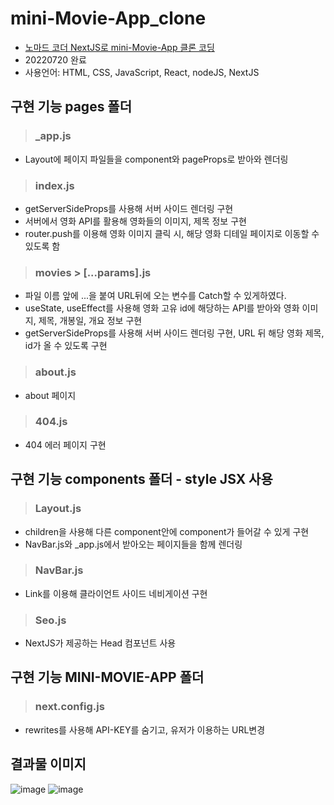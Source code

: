 # mini-Movie-App_clone
- [노마드 코더 NextJS로 mini-Movie-App 클론 코딩](https://nomadcoders.co/nextjs-fundamentals/lobby)
- 20220720 완료
- 사용언어: HTML, CSS, JavaScript, React, nodeJS, NextJS
## 구현 기능 pages 폴더
> ### _app.js
- Layout에 페이지 파일들을 component와 pageProps로 받아와 렌더링
> ### index.js
- getServerSideProps를 사용해 서버 사이드 렌더링 구현
- 서버에서 영화 API를 활용해 영화들의 이미지, 제목 정보 구현
- router.push를 이용해 영화 이미지 클릭 시, 해당 영화 디테일 페이지로 이동할 수 있도록 함
> ### movies > [...params].js
- 파일 이름 앞에 ...을 붙여 URL뒤에 오는 변수를 Catch할 수 있게하였다.
- useState, useEffect를 사용해 영화 고유 id에 해당하는 API를 받아와 영화 이미지, 제목, 개봉일, 개요 정보 구현
- getServerSideProps를 사용해 서버 사이드 렌더링 구현, URL 뒤 해당 영화 제목, id가 올 수 있도록 구현
> ### about.js
- about 페이지
> ### 404.js
- 404 에러 페이지 구현
## 구현 기능 components 폴더 - style JSX 사용
> ### Layout.js
- children을 사용해 다른 component안에 component가 들어갈 수 있게 구현
- NavBar.js와 _app.js에서 받아오는 페이지들을 함께 렌더링
> ### NavBar.js
- Link를 이용해 클라이언트 사이드 네비게이션 구현
> ### Seo.js
- NextJS가 제공하는 Head 컴포넌트 사용
## 구현 기능 MINI-MOVIE-APP 폴더
> ### next.config.js
- rewrites를 사용해 API-KEY를 숨기고, 유저가 이용하는 URL변경
## 결과물 이미지
![image](https://user-images.githubusercontent.com/99079176/179985553-9e882c6c-39e7-43f3-9208-6ca319c10ea5.png)
![image](https://user-images.githubusercontent.com/99079176/179985610-0d753853-cfda-4cae-b350-1012c03be823.png)

